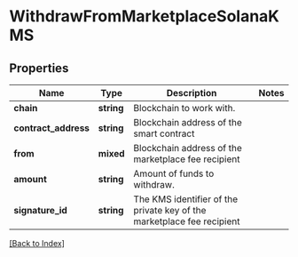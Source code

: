 # WithdrawFromMarketplaceSolanaKMS

## Properties

Name | Type | Description | Notes
------------ | ------------- | ------------- | -------------
**chain** | **string** | Blockchain to work with. |
**contract_address** | **string** | Blockchain address of the smart contract |
**from** | **mixed** | Blockchain address of the marketplace fee recipient |
**amount** | **string** | Amount of funds to withdraw. |
**signature_id** | **string** | The KMS identifier of the private key of the marketplace fee recipient |

[[Back to Index]](../index.md)
